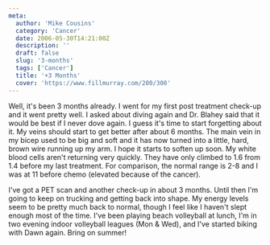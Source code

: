```yaml
---
meta:
  author: 'Mike Cousins'
  category: 'Cancer'
  date: 2006-05-30T14:21:00Z
  description: ''
  draft: false
  slug: '3-months'
  tags: ['Cancer']
  title: '+3 Months'
  cover: 'https://www.fillmurray.com/200/300'
---
```


Well, it's been 3 months already. I went for my first post treatment check-up
and it went pretty well. I asked about diving again and Dr. Blahey said that it
would be best if I never dove again. I guess it's time to start forgetting about
it. My veins should start to get better after about 6 months. The main vein in
my bicep used to be big and soft and it has now turned into a little, hard,
brown wire running up my arm. I hope it starts to soften up soon. My white blood
cells aren't returning very quickly. They have only climbed to 1.6 from 1.4
before my last treatment. For comparison, the normal range is 2-8 and I was at
11 before chemo (elevated because of the cancer).

I've got a PET scan and another check-up in about 3 months. Until then I'm going
to keep on trucking and getting back into shape. My energy levels seem to be
pretty much back to normal, though I feel like I haven't slept enough most of
the time. I've been playing beach volleyball at lunch, I'm in two evening indoor
volleyball leagues (Mon & Wed), and I've started biking with Dawn again. Bring
on summer!
